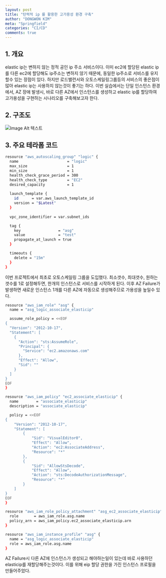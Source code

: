 ```yaml
---
layout: post
title: "탄력적 ip 를 활용한 고가용성 환경 구축"
author: "DONGWON KIM"
meta: "Springfield"
categories: "CI/CD"
comments: true
---
```


## 1. 개요
elastic ip는 변하지 않는 정적 공인 ip 주소 서비스이다. 이미 ec2에 할당된 elastic ip를 다른 ec2에 할당해도 ip주소는 변하지 않기 때문에, 동일한 ip주소로 서비스를 유지할수 있는 장점이 있다. 하지만 로드밸런서와 오토스케일링그룹등의 서비스의 좋은점이 많아 elastic ip는 사용하지 않는것이 좋기는 하다. 이번 실습에서는 단일 인스턴스 환경에서, AZ 장애 발생시, 바로 다른 AZ에서 인스턴스를 생성하고 elastic ip를 할당하여 고가용성을 구현하는 시나리오를 구축해보고자 한다.

## 2. 구조도
![Image Alt 텍스트](/img/2021/2/1/terraform/scenario_4.png)

## 3. 주요 테라폼 코드
```sh
resource "aws_autoscaling_group" "logic" {
  name                      = "logic"
  max_size                  = 1
  min_size                  = 1
  health_check_grace_period = 300
  health_check_type         = "EC2"
  desired_capacity          = 1
  
  launch_template {
    id      = var.aws_launch_template_id
    version = "$Latest"
  }
  
  vpc_zone_identifier = var.subnet_ids

  tag {
    key                 = "asg"
    value               = "test"
    propagate_at_launch = true
  }

  timeouts {
    delete = "15m"
  }
}
```
이번 프로젝트에서 최초로 오토스케일링 그룹을 도입했다. 최소갯수, 최대갯수, 원하는갯수를 1로 설정해두면, 한개의 인스턴스로 서비스를 시작하게 된다. 이후 AZ Failure가 발생하면 새로운 인스턴스 1개를 다른 AZ에 자동으로 생성해주므로 가용성을 높일수 있다.

```bash
resource "aws_iam_role" "asg" {
  name = "asg_logic_associate_elasticip"

  assume_role_policy = <<EOF
{
  "Version": "2012-10-17",
  "Statement": [
    {
      "Action": "sts:AssumeRole",
      "Principal": {
        "Service": "ec2.amazonaws.com"
      },
      "Effect": "Allow",
      "Sid": ""
    }
  ]
}
EOF
}

resource "aws_iam_policy" "ec2_associate_elasticip" {
  name        = "associate_elasticip"
  description = "associate_elasticip"

  policy = <<EOF
{
    "Version": "2012-10-17",
    "Statement": [
        {
            "Sid": "VisualEditor0",
            "Effect": "Allow",
            "Action": "ec2:AssociateAddress",
            "Resource": "*"
        },
        {
            "Sid": "AllowStsDecode",
            "Effect": "Allow",
            "Action": "sts:DecodeAuthorizationMessage",
            "Resource": "*"
        }
    ]
}
EOF
}

resource "aws_iam_role_policy_attachment" "asg_ec2_associate_elasticip" {
  role       = aws_iam_role.asg.name
  policy_arn = aws_iam_policy.ec2_associate_elasticip.arn
}

resource "aws_iam_instance_profile" "asg" {
  name = "asg_logic_associate_elasticip"
  role = aws_iam_role.asg.name
}
```
AZ Failure시 다른 AZ에 인스턴스가 생성되고 해야하는일이 있는데 바로 사용하던 elasticip를 재할당해주는것이다. 이를 위해 eip 할당 권한을 가진 인스턴스 프로필을 만들어주었다.